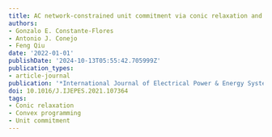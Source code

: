 ```yaml
---
title: AC network-constrained unit commitment via conic relaxation and convex programming
authors:
- Gonzalo E. Constante-Flores
- Antonio J. Conejo
- Feng Qiu
date: '2022-01-01'
publishDate: '2024-10-13T05:55:42.705999Z'
publication_types:
- article-journal
publication: '*International Journal of Electrical Power & Energy Systems*'
doi: 10.1016/J.IJEPES.2021.107364
tags:
- Conic relaxation
- Convex programming
- Unit commitment
---
```

